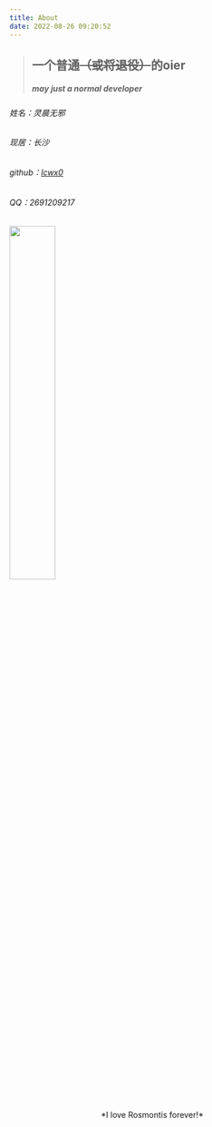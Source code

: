 ```yaml
---
title: About
date: 2022-08-26 09:20:52
---
```

[github]: https://github.com/lcwx0

[rosmontis]: http://pic.imgdb.cn/item/6309669816f2c2beb145f8f8.png
> ## 一个普通~~（或将退役）~~的oier
> ##### *may just a normal developer*

###### 姓名：灵晨无邪
###### 现居：长沙
###### github：[lcwx0][github]
###### QQ：2691209217
<img src="http://pic.imgdb.cn/item/6309669816f2c2beb145f8f8.png" width="40%">

<center>*I love Rosmontis forever!*</center>
